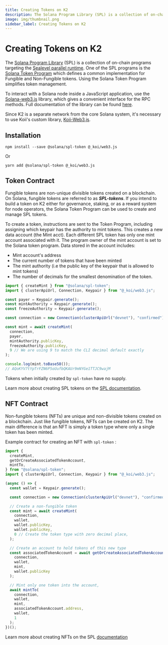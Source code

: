 ```yaml
---
title: Creating Tokens on K2
description: The Solana Program Library (SPL) is a collection of on-chain programs targeting the Sealevel parallel runtime.
image: img/thumbnail.png
sidebar_label: Creating Tokens on K2
---
```


# Creating Tokens on K2

The [Solana Program Library](https://spl.solana.com/) (SPL) is a collection of on-chain programs targeting the [Sealevel parallel runtime](https://medium.com/solana-labs/sealevel-parallel-processing-thousands-of-smart-contracts-d814b378192). One of the SPL programs is the [Solana Token Program](https://spl.solana.com/token) which defines a common implementation for Fungible and Non-Fungible tokens. Using the Solana Token Program simplifies token management.

To interact with a Solana node inside a JavaScript application, use the [Solana-web3.js](https://github.com/solana-labs/solana-web3.js) library, which gives a convenient interface for the RPC methods. Full documentation of the library can be found [here](https://solana-labs.github.io/solana-web3.js/).

Since K2 is a separate network from the core Solana system, it's necessary to use Koii's custom library, [Koii-Web3.js](https://www.npmjs.com/package/@_koi/web3.js).

## Installation

```
npm install --save @solana/spl-token @_koi/web3.js
```

Or

```
yarn add @solana/spl-token @_koi/web3.js
```

## Token Contract

Fungible tokens are non-unique divisible tokens created on a blockchain. On Solana, fungible tokens are referred to as _**SPL-tokens**_. If you intend to build a token on K2 either for governance, staking, or as a reward system for node operators, the Solana Token Program can be used to create and manage SPL tokens.

To create a token, instructions are sent to the Token Program, including assigning which keypair has the authority to mint tokens. This creates a new data account (the Mint acct). Each different SPL token has only one mint account associated with it. The program owner of the mint account is set to the Solana token program. Data stored in the account includes:

- Mint account's address
- The current number of tokens that have been minted
- The mint authority (i.e the public key of the keypair that is allowed to mint tokens)
- The number of decimals for the smallest denomination of the token. &#x20;

```javascript
import { createMint } from "@solana/spl-token";
import { clusterApiUrl, Connection, Keypair } from "@_koi/web3.js";

const payer = Keypair.generate();
const mintAuthority = Keypair.generate();
const freezeAuthority = Keypair.generate();

const connection = new Connection(clusterApiUrl("devnet"), "confirmed");

const mint = await createMint(
  connection,
  payer,
  mintAuthority.publicKey,
  freezeAuthority.publicKey,
  9 // We are using 9 to match the CLI decimal default exactly
);

console.log(mint.toBase58());
// AQoKYV7tYpTrFZN6P5oUufbQKAUr9mNYGe1TTJC9wajM
```

Tokens when initially created by `spl-token` have no supply.

Learn more about creating SPL tokens on the [SPL documentation](https://spl.solana.com/token#example-creating-your-own-fungible-token).

## NFT Contract

Non-fungible tokens (NFTs) are unique and non-divisible tokens created on a blockchain. Just like fungible tokens, NFTs can be created on K2. The main difference is that an NFT is simply a token type where only a single token has been minted.

Example contract for creating an NFT with `spl-token` :

```javascript
import {
  createMint,
  getOrCreateAssociatedTokenAccount,
  mintTo,
} from "@solana/spl-token";
import { clusterApiUrl, Connection, Keypair } from "@_koi/web3.js";

(async () => {
  const wallet = Keypair.generate();

  const connection = new Connection(clusterApiUrl("devnet"), "confirmed");

  // Create a non-fungible token
  const mint = await createMint(
    connection,
    wallet,
    wallet.publicKey,
    wallet.publicKey,
    0 // Create the token type with zero decimal place,
  );

  // Create an account to hold tokens of this new type
  const associatedTokenAccount = await getOrCreateAssociatedTokenAccount(
    connection,
    wallet,
    mint,
    wallet.publicKey
  );

  // Mint only one token into the account,
  await mintTo(
    connection,
    wallet,
    mint,
    associatedTokenAccount.address,
    wallet,
    1
  );
})();
```

Learn more about creating NFTs on the SPL [documentation](https://spl.solana.com/token#example-create-a-non-fungible-token)
